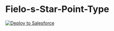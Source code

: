 # Fielo-s-Star-Point-Type

<a href="https://githubsfdeploy.herokuapp.com?owner=Pbest0o;repo=Fielo-s-Star-Point-Type" rel="nofollow">
  <img alt="Deploy to Salesforce" src="https://raw.githubusercontent.com/afawcett/githubsfdeploy/master/src/main/webapp/resources/img/deploy.png" style="max-width:100%;">
</a>

